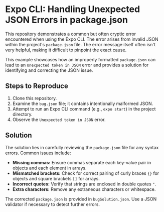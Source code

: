 # Expo CLI: Handling Unexpected JSON Errors in package.json

This repository demonstrates a common but often cryptic error encountered when using the Expo CLI.  The error arises from invalid JSON within the project's `package.json` file. The error message itself often isn't very helpful, making it difficult to pinpoint the exact cause. 

This example showcases how an improperly formatted `package.json` can lead to an `Unexpected token in JSON` error and provides a solution for identifying and correcting the JSON issue.

## Steps to Reproduce

1. Clone this repository.
2. Examine the `bug.json` file; it contains intentionally malformed JSON.
3. Attempt to run an Expo CLI command (e.g., `expo start`) in the project directory.
4. Observe the `Unexpected token in JSON` error.

## Solution

The solution lies in carefully reviewing the `package.json` file for any syntax errors. Common issues include:

* **Missing commas:**  Ensure commas separate each key-value pair in objects and each element in arrays.
* **Mismatched brackets:** Check for correct pairing of curly braces `{}` for objects and square brackets `[]` for arrays.
* **Incorrect quotes:** Verify that strings are enclosed in double quotes `"`.
* **Extra characters:** Remove any extraneous characters or whitespace.

The corrected `package.json` is provided in `bugSolution.json`. Use a JSON validator if necessary to detect further errors.